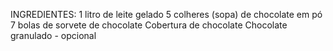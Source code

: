 INGREDIENTES:
1 litro de leite gelado
5 colheres (sopa) de chocolate em pó
7 bolas de sorvete de chocolate
Cobertura de chocolate
Chocolate granulado - opcional